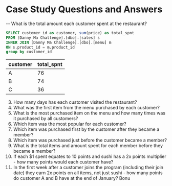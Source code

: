 # Case Study Questions and Answers

-- What is the total amount each customer spent at the restaurant?
```sql
SELECT customer_id as customer, sum(price) as total_spnt
FROM [Danny Ma Challenge].[dbo].[sales] s
INNER JOIN [Danny Ma Challenge].[dbo].[menu] m
ON s.product_id = m.product_id
group by customer_id
```
|customer|	total_spnt|
|----|-----------|
A	|76
B	|74
C	|36

3. How many days has each customer visited the restaurant?
4. What was the first item from the menu purchased by each customer?
5. What is the most purchased item on the menu and how many times was it purchased by all customers?
6. Which item was the most popular for each customer?
7. Which item was purchased first by the customer after they became a member?
8. Which item was purchased just before the customer became a member?
9. What is the total items and amount spent for each member before they became a member?
10. If each $1 spent equates to 10 points and sushi has a 2x points multiplier - how many points would each customer have?
11. In the first week after a customer joins the program (including their join date) they earn 2x points on all items, not just sushi - how many points do customer A and B have at the end of January?
Bonu
